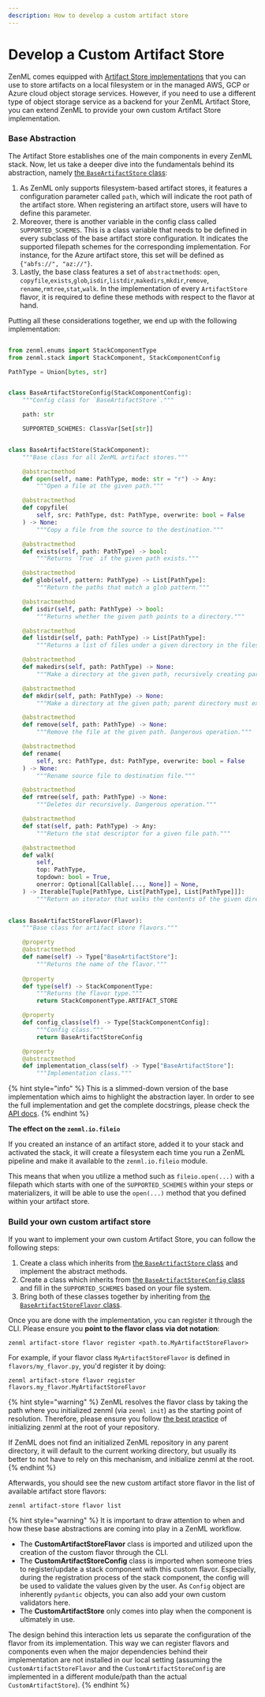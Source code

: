 ```yaml
---
description: How to develop a custom artifact store
---
```


# Develop a Custom Artifact Store

ZenML comes equipped with [Artifact Store implementations](./#artifact-store-flavors) that you can use to store artifacts on a local filesystem or in the managed AWS, GCP or Azure cloud object storage services. However, if you need to use a different type of object storage service as a backend for your ZenML Artifact Store, you can extend ZenML to provide your own custom Artifact Store implementation.

### Base Abstraction

The Artifact Store establishes one of the main components in every ZenML stack. Now, let us take a deeper dive into the fundamentals behind its abstraction, namely [the `BaseArtifactStore` class](https://apidocs.zenml.io/latest/core\_code\_docs/core-artifact\_stores/#zenml.artifact\_stores.base\_artifact\_store.BaseArtifactStore):

1. As ZenML only supports filesystem-based artifact stores, it features a configuration parameter called `path`, which will indicate the root path of the artifact store. When registering an artifact store, users will have to define this parameter.
2. Moreover, there is another variable in the config class called `SUPPORTED_SCHEMES`. This is a class variable that needs to be defined in every subclass of the base artifact store configuration. It indicates the supported filepath schemes for the corresponding implementation. For instance, for the Azure artifact store, this set will be defined as `{"abfs://", "az://"}`.
3. Lastly, the base class features a set of `abstractmethod`s: `open`, `copyfile`,`exists`,`glob`,`isdir`,`listdir`,`makedirs`,`mkdir`,`remove`, `rename`,`rmtree`,`stat`,`walk`. In the implementation of every `ArtifactStore` flavor, it is required to define these methods with respect to the flavor at hand.

Putting all these considerations together, we end up with the following implementation:

```python

from zenml.enums import StackComponentType
from zenml.stack import StackComponent, StackComponentConfig

PathType = Union[bytes, str]


class BaseArtifactStoreConfig(StackComponentConfig):
    """Config class for `BaseArtifactStore`."""

    path: str

    SUPPORTED_SCHEMES: ClassVar[Set[str]]


class BaseArtifactStore(StackComponent):
    """Base class for all ZenML artifact stores."""

    @abstractmethod
    def open(self, name: PathType, mode: str = "r") -> Any:
        """Open a file at the given path."""

    @abstractmethod
    def copyfile(
        self, src: PathType, dst: PathType, overwrite: bool = False
    ) -> None:
        """Copy a file from the source to the destination."""

    @abstractmethod
    def exists(self, path: PathType) -> bool:
        """Returns `True` if the given path exists."""

    @abstractmethod
    def glob(self, pattern: PathType) -> List[PathType]:
        """Return the paths that match a glob pattern."""

    @abstractmethod
    def isdir(self, path: PathType) -> bool:
        """Returns whether the given path points to a directory."""

    @abstractmethod
    def listdir(self, path: PathType) -> List[PathType]:
        """Returns a list of files under a given directory in the filesystem."""

    @abstractmethod
    def makedirs(self, path: PathType) -> None:
        """Make a directory at the given path, recursively creating parents."""

    @abstractmethod
    def mkdir(self, path: PathType) -> None:
        """Make a directory at the given path; parent directory must exist."""

    @abstractmethod
    def remove(self, path: PathType) -> None:
        """Remove the file at the given path. Dangerous operation."""

    @abstractmethod
    def rename(
        self, src: PathType, dst: PathType, overwrite: bool = False
    ) -> None:
        """Rename source file to destination file."""

    @abstractmethod
    def rmtree(self, path: PathType) -> None:
        """Deletes dir recursively. Dangerous operation."""

    @abstractmethod
    def stat(self, path: PathType) -> Any:
        """Return the stat descriptor for a given file path."""

    @abstractmethod
    def walk(
        self,
        top: PathType,
        topdown: bool = True,
        onerror: Optional[Callable[..., None]] = None,
    ) -> Iterable[Tuple[PathType, List[PathType], List[PathType]]]:
        """Return an iterator that walks the contents of the given directory."""

        
class BaseArtifactStoreFlavor(Flavor):
    """Base class for artifact store flavors."""

    @property
    @abstractmethod
    def name(self) -> Type["BaseArtifactStore"]:
        """Returns the name of the flavor."""
        
    @property
    def type(self) -> StackComponentType:
        """Returns the flavor type."""
        return StackComponentType.ARTIFACT_STORE

    @property
    def config_class(self) -> Type[StackComponentConfig]:
        """Config class."""
        return BaseArtifactStoreConfig

    @property
    @abstractmethod
    def implementation_class(self) -> Type["BaseArtifactStore"]:
        """Implementation class."""
```

{% hint style="info" %}
This is a slimmed-down version of the base implementation which aims to highlight the abstraction layer. In order to see the full implementation and get the complete docstrings, please check the [API docs](https://apidocs.zenml.io/latest/core\_code\_docs/core-artifact\_stores/#zenml.artifact\_stores.base\_artifact\_store.BaseArtifactStore).
{% endhint %}

**The effect on the `zenml.io.fileio`**

If you created an instance of an artifact store, added it to your stack and activated the stack, it will create a filesystem each time you run a ZenML pipeline and make it available to the `zenml.io.fileio` module.

This means that when you utilize a method such as `fileio.open(...)` with a filepath which starts with one of the `SUPPORTED_SCHEMES` within your steps or materializers, it will be able to use the `open(...)` method that you defined within your artifact store.

### Build your own custom artifact store

If you want to implement your own custom Artifact Store, you can follow the following steps:

1. Create a class which inherits from [the `BaseArtifactStore` class](https://apidocs.zenml.io/latest/core\_code\_docs/core-artifact\_stores/#zenml.artifact\_stores.base\_artifact\_store.BaseArtifactStore) and implement the abstract methods.
2. Create a class which inherits from [the `BaseArtifactStoreConfig` class](custom.md) and fill in the `SUPPORTED_SCHEMES` based on your file system.
3. Bring both of these classes together by inheriting from [the `BaseArtifactStoreFlavor` class](custom.md).

Once you are done with the implementation, you can register it through the CLI. Please ensure you **point to the flavor class via dot notation**:

```shell
zenml artifact-store flavor register <path.to.MyArtifactStoreFlavor>
```

For example, if your flavor class `MyArtifactStoreFlavor` is defined in `flavors/my_flavor.py`, you'd register it by doing:

```shell
zenml artifact-store flavor register flavors.my_flavor.MyArtifactStoreFlavor
```

{% hint style="warning" %}
ZenML resolves the flavor class by taking the path where you initialized zenml (via `zenml init`) as the starting point of resolution. Therefore, please ensure you follow [the best practice](../../../doc-orphanage/best-practices.md) of initializing zenml at the root of your repository.

If ZenML does not find an initialized ZenML repository in any parent directory, it will default to the current working directory, but usually its better to not have to rely on this mechanism, and initialize zenml at the root.
{% endhint %}

Afterwards, you should see the new custom artifact store flavor in the list of available artifact store flavors:

```shell
zenml artifact-store flavor list
```

{% hint style="warning" %}
It is important to draw attention to when and how these base abstractions are coming into play in a ZenML workflow.

* The **CustomArtifactStoreFlavor** class is imported and utilized upon the creation of the custom flavor through the CLI.
* The **CustomArtifactStoreConfig** class is imported when someone tries to register/update a stack component with this custom flavor. Especially, during the registration process of the stack component, the config will be used to validate the values given by the user. As `Config` object are inherently `pydantic` objects, you can also add your own custom validators here.
* The **CustomArtifactStore** only comes into play when the component is ultimately in use.

The design behind this interaction lets us separate the configuration of the flavor from its implementation. This way we can register flavors and components even when the major dependencies behind their implementation are not installed in our local setting (assuming the `CustomArtifactStoreFlavor` and the `CustomArtifactStoreConfig` are implemented in a different module/path than the actual `CustomArtifactStore`).
{% endhint %}
